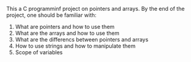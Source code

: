 This a C programminf project on pointers and arrays.
By the end of the project, one should be familiar with:

1. What are pointers and how to use them
2. What are the arrays and how to use them
3. What are the differencs between pointers and arrays
4. How to use strings and how to manipulate them
5. Scope of variables